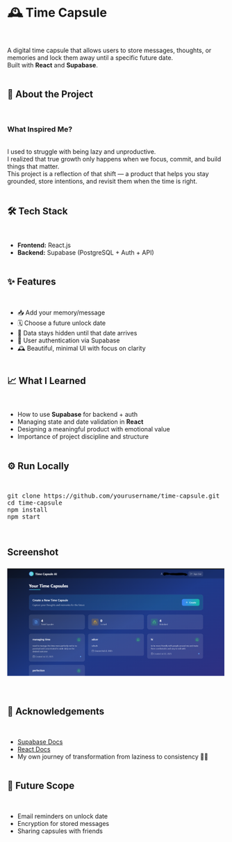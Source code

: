 <h1>🕰️ Time Capsule</h1><br>

A digital time capsule that allows users to store messages, thoughts, or memories and lock them away until a specific future date.<br>
Built with <strong>React</strong> and <strong>Supabase</strong>.<br><br>

<h2>🚀 About the Project</h2><br>

<h3>What Inspired Me?</h3><br>
I used to struggle with being lazy and unproductive.<br>
I realized that true growth only happens when we focus, commit, and build things that matter.<br>
This project is a reflection of that shift — a product that helps you stay grounded, store intentions, and revisit them when the time is right.<br><br>

<h2>🛠️ Tech Stack</h2><br>

- <strong>Frontend:</strong> React.js<br>
- <strong>Backend:</strong> Supabase (PostgreSQL + Auth + API)<br><br>

<h2>✨ Features</h2><br>

- 📥 Add your memory/message<br>
- 🗓️ Choose a future unlock date<br>
- 🔐 Data stays hidden until that date arrives<br>
- 🔐 User authentication via Supabase<br>
- 🕰️ Beautiful, minimal UI with focus on clarity<br><br>

<h2>📈 What I Learned</h2><br>

- How to use <strong>Supabase</strong> for backend + auth<br>
- Managing state and date validation in <strong>React</strong><br>
- Designing a meaningful product with emotional value<br>
- Importance of project discipline and structure<br><br>

<h2>⚙️ Run Locally</h2><br>

<pre>
git clone https://github.com/yourusername/time-capsule.git
cd time-capsule
npm install
npm start
</pre><br>

<h2>Screenshot<br><br> <img src="./image/demo img.png" width="500"/> </h2><br>


<h2>🤝 Acknowledgements</h2><br>

- <a href="https://supabase.com/docs">Supabase Docs</a><br>
- <a href="https://reactjs.org/docs/getting-started.html">React Docs</a><br>
- My own journey of transformation from laziness to consistency 🧠💪<br><br>

<h2>🧠 Future Scope</h2><br>

- Email reminders on unlock date<br>
- Encryption for stored messages<br>
- Sharing capsules with friends<br>
